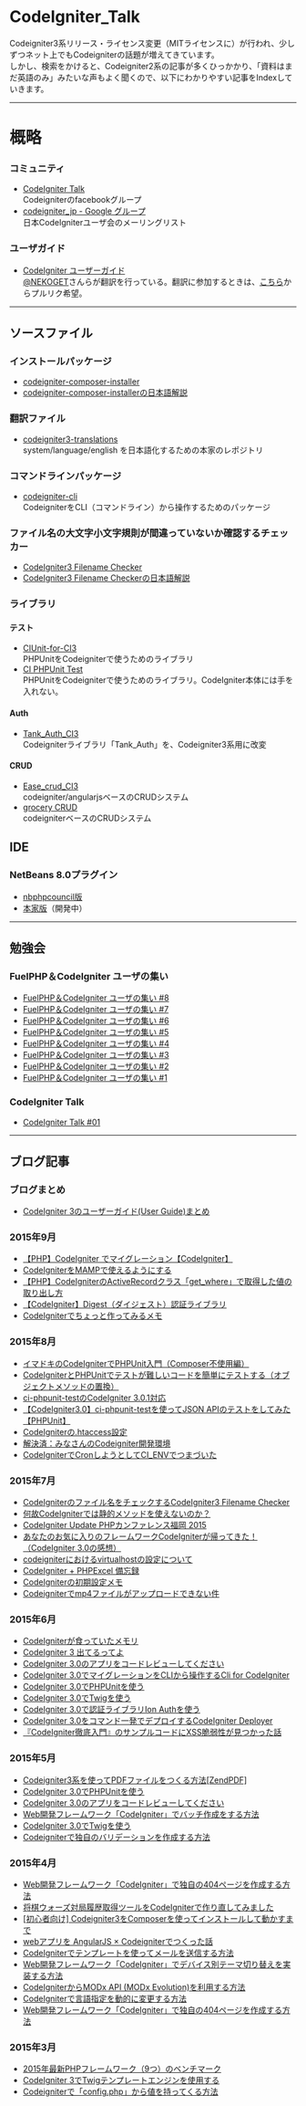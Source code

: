 CodeIgniter_Talk
====

Codeigniter3系リリース・ライセンス変更（MITライセンスに）が行われ、少しずつネット上でもCodeigniterの話題が増えてきています。  
しかし、検索をかけると、Codeigniter2系の記事が多くひっかかり、「資料はまだ英語のみ」みたいな声もよく聞くので、以下にわかりやすい記事をIndexしていきます。

---

# 概略
### コミュニティ
* [CodeIgniter Talk](https://www.facebook.com/groups/654414737905980/)  
Codeigniterのfacebookグループ
* [codeigniter_jp - Google グループ](https://groups.google.com/forum/#!forum/codeigniter_jp)  
日本CodeIgniterユーザ会のメーリングリスト

### ユーザガイド
* [CodeIgniter ユーザーガイド](http://pneskin2.nekoget.com/codeigniter/3/user_guide/)  
[@NEKOGET](https://github.com/NEKOGE)さんらが翻訳を行っている。翻訳に参加するときは、[こちら](https://github.com/NEKOGET/ci_user_guide_src)からプルリク希望。

---

## ソースファイル
### インストールパッケージ
* [codeigniter-composer-installer](https://github.com/kenjis/codeigniter-composer-installer)
* [codeigniter-composer-installerの日本語解説](http://blog.a-way-out.net/blog/2015/04/24/codeigniter-composer-installer/)
  
### 翻訳ファイル
* [codeigniter3-translations](https://github.com/bcit-ci/codeigniter3-translations)  
system/language/english を日本語化するための本家のレポジトリ
  
### コマンドラインパッケージ  
* [codeigniter-cli](https://github.com/kenjis/codeigniter-cli)  
CodeigniterをCLI（コマンドライン）から操作するためのパッケージ
　

### ファイル名の大文字小文字規則が間違っていないか確認するチェッカー
* [CodeIgniter3 Filename Checker](https://github.com/kenjis/codeigniter3-filename-checker)
* [CodeIgniter3 Filename Checkerの日本語解説](http://blog.a-way-out.net/blog/2015/07/08/codeigniter3-filename-checker/)
  
### ライブラリ
#### テスト
* [CIUnit-for-CI3](https://github.com/NEKOGET/CIUnit-for-CI3)  
PHPUnitをCodeigniterで使うためのライブラリ  
* [CI PHPUnit Test](https://github.com/kenjis/ci-phpunit-test)  
PHPUnitをCodeigniterで使うためのライブラリ。CodeIgniter本体には手を入れない。

#### Auth
* [Tank_Auth_CI3](https://github.com/rdlabo/Tank_Auth_CI3)  
Codeigniterライブラリ「Tank_Auth」を、Codeigniter3系用に改変

#### CRUD
* [Ease_crud_CI3](https://github.com/rdlabo/Ease_crud_CI3)  
codeigniter/angularjsベースのCRUDシステム
* [grocery CRUD](http://www.grocerycrud.com/)  
codeigniterベースのCRUDシステム

## IDE
### NetBeans 8.0プラグイン
* [nbphpcouncil版](https://github.com/nbphpcouncil/nb-ci-plugin/releases)
* [本家版](https://github.com/bcit-ci/netbeans-plugin/releases)（開発中）

---

## 勉強会
### FuelPHP＆CodeIgniter ユーザの集い
* [FuelPHP＆CodeIgniter ユーザの集い #8](https://atnd.org/events/64731)
* [FuelPHP＆CodeIgniter ユーザの集い #7](https://atnd.org/events/60787)
* [FuelPHP＆CodeIgniter ユーザの集い #6](https://atnd.org/events/55418)
* [FuelPHP＆CodeIgniter ユーザの集い #5](https://atnd.org/events/52208)
* [FuelPHP＆CodeIgniter ユーザの集い #4](https://atnd.org/events/49496)
* [FuelPHP＆CodeIgniter ユーザの集い #3](https://atnd.org/events/46859)
* [FuelPHP＆CodeIgniter ユーザの集い #2](https://atnd.org/events/45547)
* [FuelPHP＆CodeIgniter ユーザの集い #1](https://atnd.org/events/43750)

### CodeIgniter Talk
* [CodeIgniter Talk #01](https://codeigniter-talk.doorkeeper.jp/events/4062)

---

## ブログ記事
### ブログまとめ
* [CodeIgniter 3のユーザーガイド(User Guide)まとめ](http://symfoware.blog68.fc2.com/blog-entry-1595.html)
　
### 2015年9月
* [【PHP】CodeIgniter でマイグレーション【CodeIgniter】](http://qiita.com/taji-taji/items/9fe1ced8ccd1ef7648ef)
* [CodeIgniterをMAMPで使えるようにする](http://qiita.com/H-A-L/items/5377f9e3477566604b15)
* [【PHP】CodeIgniterのActiveRecordクラス「get_where」で取得した値の取り出し方](http://yadukkii.hateblo.jp/entry/2015/10/01/000949)
* [【CodeIgniter】Digest（ダイジェスト）認証ライブラリ](http://a-zumi.net/codeigniter-digest-auth-library/)
* [CodeIgniterでちょっと作ってみるメモ](http://backyard.hatenablog.com/entry/20150922/1442888108)
　
### 2015年8月
* [イマドキのCodeIgniterでPHPUnit入門（Composer不使用編）](http://qiita.com/kenjis/items/db3d1db35c9d9af305af)
* [CodeIgniterとPHPUnitでテストが難しいコードを簡単にテストする（オブジェクトメソッドの置換）](http://blog.a-way-out.net/blog/2015/08/22/how-to-test-hard-to-test-code-with-codeiginter-and-phpunit/)
* [ci-phpunit-testのCodeIgniter 3.0.1対応](http://blog.a-way-out.net/blog/2015/08/12/update-ci-phpunit-test-for-ci-3-0-1/)
* [【CodeIgniter3.0】ci-phpunit-testを使ってJSON APIのテストをしてみた【PHPUnit】](http://nanndemoiikara.hatenablog.com/entry/2015/08/25/172634)
* [CodeIgniterの.htaccess設定](http://geek.3101.me/coding/codeigniters-htaccess/)
* [解決済：みなさんのCodeigniter開発環境](https://teratail.com/questions/14368)
* [CodeIgniterでCronしようとしてCI_ENVでつまづいた](http://www.greenyouth.cc/exp/works/post-2741.html)
　
### 2015年7月
* [CodeIgniterのファイル名をチェックするCodeIgniter3 Filename Checker](http://blog.a-way-out.net/blog/2015/07/08/codeigniter3-filename-checker/)
* [何故CodeIgniterでは静的メソッドを使えないのか？](http://blog.a-way-out.net/blog/2015/07/06/why-codeigniter-does-not-support-static-method/)
* [CodeIgniter Update PHPカンファレンス福岡 2015](http://www.slideshare.net/NEKOGET/phpcon-fukuoka-2015-codeigniter-update)
* [あなたのお気に入りのフレームワークCodeIgniterが帰ってきた！（CodeIgniter 3.0の感想）](http://blog.a-way-out.net/blog/2015/07/09/codeigniter3-sense-of-use/)
* [codeigniterにおけるvirtualhostの設定について](http://www.phppro.jp/qa/4572)
* [CodeIgniter + PHPExcel 備忘録](http://qiita.com/ganessa/items/66006ea0dc97b921d1ec)
* [CodeIgniterの初期設定メモ](http://development.hateblo.jp/entry/2015/07/05/002802)
* [Codeigniterでmp4ファイルがアップロードできない件](http://nvtrlab.jp/blog/bunbunmaru/codeigniter%E3%81%A7mp4%E3%83%95%E3%82%A1%E3%82%A4%E3%83%AB%E3%81%8C%E3%82%A2%E3%83%83%E3%83%97%E3%83%AD%E3%83%BC%E3%83%89%E3%81%A7%E3%81%8D%E3%81%AA%E3%81%84%E4%BB%B6.html)

### 2015年6月  
* [CodeIgniterが食っていたメモリ](http://qiita.com/jkr_2255/items/9641184899d75c83b4ea)
* [CodeIgniter 3 出てるってよ](http://rochefort.hatenablog.com/entry/2015/06/06/145202)
* [CodeIgniter 3.0のアプリをコードレビューしてください](http://blog.a-way-out.net/blog/2015/05/13/codeigniter-tettei-apps/)
* [CodeIgniter 3.0でマイグレーションをCLIから操作するCli for CodeIgniter](http://blog.a-way-out.net/blog/2015/05/13/codeigniter-tettei-apps/)
* [CodeIgniter 3.0でPHPUnitを使う](http://blog.a-way-out.net/blog/2015/05/19/ci-phpunit-test/)
* [CodeIgniter 3.0でTwigを使う](http://blog.a-way-out.net/blog/2015/05/25/codeigniter-twig/)
* [CodeIgniter 3.0で認証ライブラリIon Authを使う](http://blog.a-way-out.net/blog/2015/06/08/codeigniter-ion-auth/)
* [CodeIgniter 3.0をコマンド一発でデプロイするCodeIgniter Deployer](http://blog.a-way-out.net/blog/2015/06/04/codeigniter-deployer/)
* [『CodeIgniter徹底入門』のサンプルコードにXSS脆弱性が見つかった話](http://blog.a-way-out.net/blog/2015/06/23/codeigniter-tetti-xss/)
  
### 2015年5月  
* [Codeigniter3系を使ってPDFファイルをつくる方法[ZendPDF]](http://rdlabo.jp/codeigniter-307.php)
* [CodeIgniter 3.0でPHPUnitを使う](http://blog.a-way-out.net/blog/2015/05/19/ci-phpunit-test/)
* [CodeIgniter 3.0のアプリをコードレビューしてください](http://blog.a-way-out.net/blog/2015/05/13/codeigniter-tettei-apps/)
* [Web開発フレームワーク「CodeIgniter」でバッチ作成をする方法](http://liginc.co.jp/web/programming/php/155797/2)
* [CodeIgniter 3.0でTwigを使う](http://blog.a-way-out.net/blog/2015/05/25/codeigniter-twig/)
* [Codeigniterで独自のバリデーションを作成する方法](http://liginc.co.jp/web/programming/php/157156)

### 2015年4月  
* [Web開発フレームワーク「CodeIgniter」で独自の404ページを作成する方法](http://liginc.co.jp/web/programming/php/157415)
* [将棋ウォーズ対局履歴取得ツールをCodeIgniterで作り直してみました](http://blog.ko31.com/201504/swh_codeigniter/)
* [[初心者向け] Codeigniter3をComposerを使ってインストールして動かすまで](http://rdlabo.jp/codeigniter-302.php)
* [webアプリを AngularJS × Codeigniterでつくった話](http://sssslide.com/speakerdeck.com/areaia/webapuriwo-angularjs-x-codeigniterdetukututahua)
* [CodeIgniterでテンプレートを使ってメールを送信する方法](http://liginc.co.jp/web/programming/155101)
* [Web開発フレームワーク「CodeIgniter」でデバイス別テーマ切り替えを実装する方法](http://liginc.co.jp/web/programming/php/154132)
* [CodeIgniterからMODx API (MODx Evolution)を利用する方法](http://qiita.com/tabimoba/items/4eef808f7023eba942ba)
* [CodeIgniterで言語指定を動的に変更する方法](http://qiita.com/tabimoba/items/8b43dd906cf245526129)
* [Web開発フレームワーク「CodeIgniter」で独自の404ページを作成する方法](http://liginc.co.jp/web/programming/php/157415)

### 2015年3月
* [2015年最新PHPフレームワーク（9つ）のベンチマーク](http://blog.a-way-out.net/blog/2015/03/26/php-framework-benchmark/)
* [CodeIgniter 3でTwigテンプレートエンジンを使用する](http://symfoware.blog68.fc2.com/blog-entry-1711.html)
* [Codeigniterで「config.php」から値を持ってくる方法](http://exiz.org/develop/php/2015031913622/)

